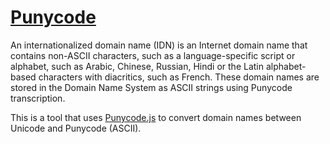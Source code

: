 # [Punycode](https://mothereff.in/punycode)

An internationalized domain name (IDN) is an Internet domain name that contains non-ASCII characters, such as a language-specific script or alphabet, such as Arabic, Chinese, Russian, Hindi or the Latin alphabet-based characters with diacritics, such as French. These domain names are stored in the Domain Name System as ASCII strings using Punycode transcription.

This is a tool that uses [Punycode.js](https://mths.be/punycode) to convert domain names between Unicode and Punycode (ASCII).



